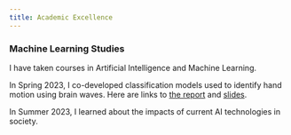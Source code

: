 ```yaml
---
title: Academic Excellence
---
```


### Machine Learning Studies
I have taken courses in Artificial Intelligence and Machine Learning.

In Spring 2023, I co-developed classification models used to identify hand motion using brain waves. Here are links to [the report](https://docs.google.com/document/d/1KMSdHr8s3K4ryfnxMM-Fql2VxHsUkxYkH87be4jBtlU/export?format=pdf) and [slides](https://docs.google.com/presentation/d/1wYA76V19QdXKDePGJbZYRyYKzOeLhjVB9hEBzevFWOU/export/pdf).

In Summer 2023, I learned about the impacts of current AI technologies in society.